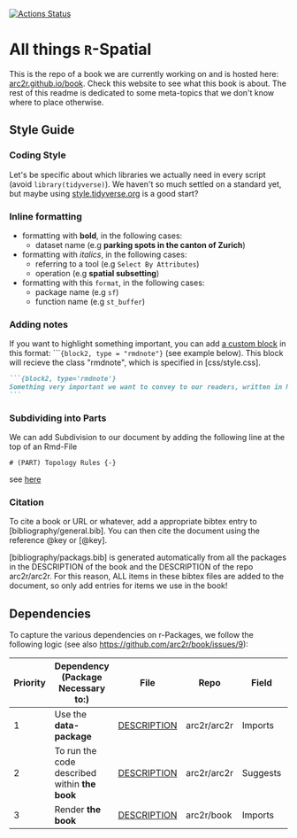 
[![Actions
Status](https://github.com/arc2r/book/workflows/bookdown/badge.svg)](https://github.com/arc2r/book/actions)

# All things `R`-Spatial

This is the repo of a book we are currently working on and is hosted
here: [arc2r.github.io/book](https://arc2r.github.io/book/). Check this
website to see what this book is about. The rest of this readme is
dedicated to some meta-topics that we don't know where to place
otherwise.

## Style Guide

### Coding Style

Let's be specific about which libraries we actually need in every script (avoid `library(tidyverse)`). We haven't so much settled on a standard yet, but maybe using [style.tidyverse.org](https://style.tidyverse.org/) is a good start?

### Inline formatting

- formatting with **bold**, in the following cases:
  - dataset name (e.g **parking spots in the canton of Zurich**)
- formatting with *italics*, in the following cases:
  - referring to a tool (e.g `Select By Attributes`)
  - operation (e.g **spatial subsetting**)
- formatting with this `format`, in the following cases:
  - package name (e.g `sf`)
  - function name (e.g `st_buffer`)

### Adding notes

If you want to highlight something important, you can add [a custom
block](https://bookdown.org/yihui/bookdown/custom-blocks.html) in this
format: \`\`\``{block2, type = "rmdnote"}` (see example below). This
block will recieve the class "rmdnote", which is specified in
[css/style.css].

```` markdown
```{block2, type='rmdnote'}
Something very important we want to convey to our readers, written in Markdown.
```
````

### Subdividing into Parts

We can add Subdivision to our document by adding the following line at
the top of an Rmd-File

    # (PART) Topology Rules {-}

see [here](https://bookdown.org/yihui/bookdown/markdown-extensions-by-bookdown.html#special-headers)

### Citation

To cite a book or URL or whatever, add a appropriate bibtex entry to
[bibliography/general.bib]. You can then cite the document using the
reference \@key or [\@key].

[bibliography/packags.bib] is generated automatically from all the
packages in the DESCRIPTION of the book and the DESCRIPTION of the repo
arc2r/arc2r. For this reason, ALL items in these bibtex files are added
to the document, so only add entries for items we use in the book!

## Dependencies

To capture the various dependencies on r-Packages, we follow the
following logic (see also <https://github.com/arc2r/book/issues/9>):

| Priority | Dependency (Package Necessary to:)            | File        | Repo        | Field    | Eg.                      |
|----------|-----------------------------------------------|-------------|-------------|----------|--------------------------|
| 1        | Use the **data-package**                      | [DESCRIPTION](https://github.com/arc2r/arc2r/blob/master/DESCRIPTION) | arc2r/arc2r | Imports  | `sf`, `raster`           |
| 2        | To run the code described within **the book** | [DESCRIPTION](https://github.com/arc2r/arc2r/blob/master/DESCRIPTION) | arc2r/arc2r | Suggests | `gstat`, `tmap`, `dplyr` |
| 3        | Render **the book**                           | [DESCRIPTION](https://github.com/arc2r/book/blob/master/DESCRIPTION) | arc2r/book  | Imports  | `bookdown`, `rmarkdown`  |
